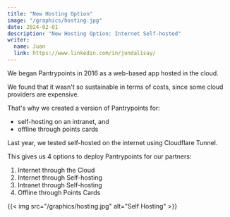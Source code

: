 ```yaml
---
title: "New Hosting Option"
image: "/graphics/hosting.jpg"
date: 2024-02-01
description: "New Hosting Option: Internet Self-hosted"
writer:
  name: Juan
  link: https://www.linkedin.com/in/jundalisay/
---
```



We began Pantrypoints in 2016 as a web-based app hosted in the cloud. 

We found that it wasn't so sustainable in terms of costs, since some cloud providers are expensive.

That's why we created a version of Pantrypoints for:
- self-hosting on an intranet, and
- offline through points cards

Last year, we tested self-hosted on the internet using Cloudflare Tunnel.

This gives us 4 options to deploy Pantrypoints for our partners:

1. Internet through the Cloud
2. Internet through Self-hosting
3. Intranet through Self-hosting
4. Offline through Points Cards


{{< img src="/graphics/hosting.jpg" alt="Self Hosting" >}}